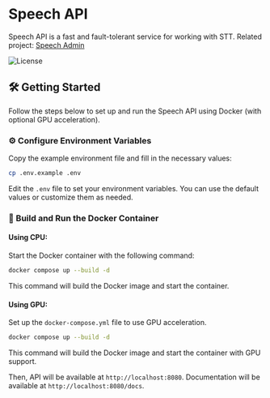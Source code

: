 # Speech API

Speech API is a fast and fault-tolerant service for working with STT. Related
project: [Speech Admin](https://github.com/laviprog/speech-admin)

![License](https://img.shields.io/badge/License-Apache%202.0-blue.svg)

## 🛠️ Getting Started

Follow the steps below to set up and run the Speech API using Docker (with optional
GPU acceleration).

### ⚙️ Configure Environment Variables

Copy the example environment file and fill in the necessary values:

```bash
cp .env.example .env
```

Edit the `.env` file to set your environment variables. You can use the default values or customize
them as needed.

### 🐳 Build and Run the Docker Container

#### Using CPU:

Start the Docker container with the following command:

```bash
docker compose up --build -d
```

This command will build the Docker image and start the container.

#### Using GPU:

Set up the `docker-compose.yml` file to use GPU acceleration.

```bash
docker compose up --build -d
```

This command will build the Docker image and start the container with GPU support.

Then, API will be available at `http://localhost:8080`.
Documentation will be available at `http://localhost:8080/docs`.
